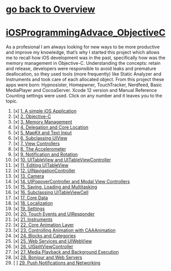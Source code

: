# [go back to Overview](https://github.com/c4arl0s)

# [iOSProgrammingAdvace_ObjectiveC](https://github.com/c4arl0s/iOSProgramming_AdvancedObjectiveC#go-back-to-overview)

As a profesional I am always looking for new ways to be more productive and improve my knowledge, that’s why I started this project which allows me to recall how iOS development was in the past, specifically how was the memory management in Objective-C. Understanding the concepts: retain and release, developers were responsible to avoid leaks and premature deallocation, so they used tools (more frequently) like Static Analyzer and Instruments and took care of each allocated object. From this project these apps were born: Hypnosister, Homepwner, TouchTracker, Nerdfeed, Basic MediaPlayer and CocoaServer. Xcode 12 version and Manual Reference Counting settings were used. Click on any number and it leaves you to the topic.

1. [x] [1. A simple iOS Application](https://github.com/c4arl0s/iOSProgrammingAdvaceMRCObjectiveCContentIndex#1-a-simple-ios-application-using-mrc)
2. [x] [2. Objective-C](https://github.com/c4arl0s/iOSProgrammingAdvaceMRCObjectiveCContentIndex#2-objective-c)
3. [x] [3. Memory Management](https://github.com/c4arl0s/iOSProgrammingAdvaceMRCObjectiveCContentIndex#3-memory-management-using-mrc)
4. [x] [4. Delegation and Core Location](https://github.com/c4arl0s/iOSProgrammingAdvaceMRCObjectiveCContentIndex#4-delegation-and-core-location-using-mrc)
5. [x] [5. MapKit and Text Input](https://github.com/c4arl0s/iOSProgrammingAdvaceMRCObjectiveCContentIndex#5-map-kit-and-text-input-using-mrc)
6. [x] [6. Subclassing UIView](https://github.com/c4arl0s/iOSProgrammingAdvaceMRCObjectiveCContentIndex#6-subclassing-uiview-using-mrc)
7. [x] [7. View Controllers](https://github.com/c4arl0s/iOSProgrammingAdvaceMRCObjectiveCContentIndex#7-viewcontrollers-using-mrc)
8. [x] [8. The Accelerometer](https://github.com/c4arl0s/iOSProgrammingAdvaceMRCObjectiveCContentIndex#8-the-accelerometer-using-mrc)
9. [x] [9. Notification and Rotation](https://github.com/c4arl0s/iOSProgrammingAdvaceMRCObjectiveCContentIndex#9-notification-and-rotation-using-mrc)
10. [x] [10. UITableView and UITableViewController](https://github.com/c4arl0s/iOSProgrammingAdvaceMRCObjectiveCContentIndex#10-uitableview-and-uitableviewcontroller-using-mrc)
11. [x] [11. Editing UITableView](https://github.com/c4arl0s/iOSProgrammingAdvaceMRCObjectiveCContentIndex#11-editing-uitableview-using-mrc)
12. [x] [12. UINavigationController](https://github.com/c4arl0s/iOSProgrammingAdvaceMRCObjectiveCContentIndex#12-uinavigationcontroller-using-mrc)
13. [x] [13. Camera](https://github.com/c4arl0s/iOSProgrammingAdvaceMRCObjectiveCContentIndex#13-camera-using-mrc)
14. [x] [14. UIPopoverController and Modal View Controllers](https://github.com/c4arl0s/iOSProgrammingAdvaceMRCObjectiveCContentIndex#14-uipopovercontroller-and-modalviewcontrollers-using-mrc)
15. [x] [15. Saving, Loading and Multitasking](https://github.com/c4arl0s/iOSProgrammingAdvaceMRCObjectiveCContentIndex#15-saving-loading-and-multitasking-using-mrc)
16. [x] [16. Subclassing UITableViewCell](https://github.com/c4arl0s/iOSProgrammingAdvaceMRCObjectiveCContentIndex#16-subclassingi-uitableviewcell-using-mrc)
17. [x] [17. Core Data](https://github.com/c4arl0s/iOSProgrammingAdvaceMRCObjectiveCContentIndex#17-coredata-using-mrc)
18. [x] [18. Localization](https://github.com/c4arl0s/iOSProgrammingAdvaceMRCObjectiveCContentIndex#18-localization-using-mrc)
19. [x] [19. Settings](https://github.com/c4arl0s/iOSProgrammingAdvaceMRCObjectiveCContentIndex#19-settings-using-mrc)
20. [x] [20. Touch Events and UIResponder](https://github.com/c4arl0s/iOSProgrammingAdvaceMRCObjectiveCContentIndex#20-touch-events-and-uiresponder-using-mrc)
21. [x] [21. Instruments](https://github.com/c4arl0s/iOSProgrammingAdvaceMRCObjectiveCContentIndex#21-instruments-using-mrc)
22. [x] [22. Core Animation Layer](https://github.com/c4arl0s/iOSProgrammingAdvaceMRCObjectiveCContentIndex#22-core-animation-layer-using-mrc)
23. [x] [23. Controlling Animation with CAAAnimation](https://github.com/c4arl0s/iOSProgrammingAdvaceMRCObjectiveCContentIndex#23-controlling-animation-with-caanimation-using-mrc)
24. [x] [24. Blocks and Categories](https://github.com/c4arl0s/iOSProgrammingAdvaceMRCObjectiveCContentIndex#24-blocks-and-categories-using-mrc)
25. [x] [25. Web Services and UIWebView](https://github.com/c4arl0s/iOSProgrammingAdvaceMRCObjectiveCContentIndex#25-web-services-and-uiwebview-using-mrc)
26. [x] [26. UISplitViewController](https://github.com/c4arl0s/iOSProgrammingAdvaceMRCObjectiveCContentIndex#26-uisplitviewcontroller-using-mrc)
27. [x] [27. Media Playback and Background Execution](https://github.com/c4arl0s/iOSProgrammingAdvaceMRCObjectiveCContentIndex#27-media-playback-and-background-execution-using-mrc)
28. [x] [28. Bonjour and Web Servers](https://github.com/c4arl0s/iOSProgrammingAdvaceMRCObjectiveCContentIndex#28-bonjour-and-web-servers-using-mrc)
29. [ ] [29. Push Notifications and Networking](https://github.com/c4arl0s/iOSProgrammingAdvaceMRCObjectiveCContentIndex#29-push-notifications-and-networking-using-mrc)
